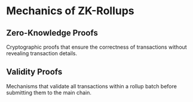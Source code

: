 # Mechanics of ZK-Rollups

## Zero-Knowledge Proofs
Cryptographic proofs that ensure the correctness of transactions without revealing transaction details.

## Validity Proofs
Mechanisms that validate all transactions within a rollup batch before submitting them to the main chain.
